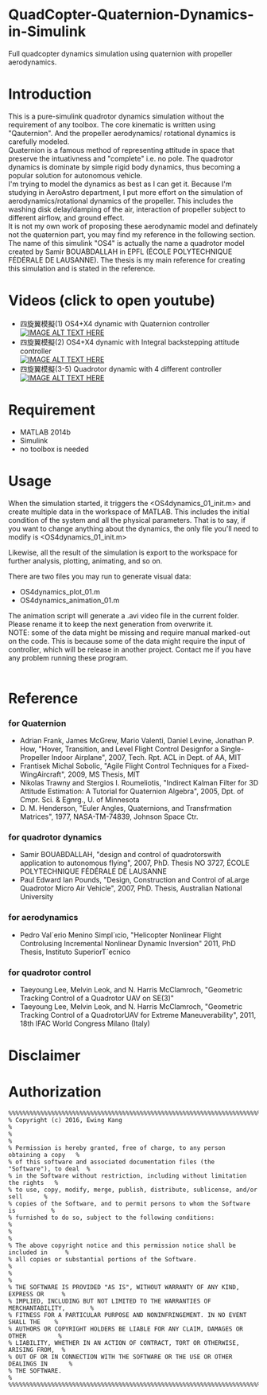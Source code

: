 # QuadCopter-Quaternion-Dynamics-in-Simulink
Full quadcopter dynamics simulation using quaternion with propeller aerodynamics.

# Introduction
This is a pure-simulink quadrotor dynamics simulation without the requirement of any toolbox. The core kinematic is written using "Qauternion". And the propeller aerodynamics/ rotational dynamics is carefully modeled.   
Quaternion is a famous method of representing attitude in space that preserve the intuativness and "complete" i.e. no pole. The quadrotor dynamics is dominate by simple rigid body dynamics, thus becoming a popular solution for autonomous vehicle.  
I'm trying to model the dynamics as best as I can get it. Because I'm studying in AeroAstro department, I put more effort on the simulation of aerodynamics/rotational dynamics of the propeller. This includes the washing disk delay/damping of the air, interaction of propeller subject to different airflow, and ground effect.   
It is not my own work of proposing these aerodynamic model and definately not the quaternion part, you may find my reference in the following section. The name of this simulink "OS4" is actually the name a quadrotor model created by Samir BOUABDALLAH in EPFL (ÉCOLE POLYTECHNIQUE FÉDÉRALE DE LAUSANNE). The thesis is my main reference for creating this simulation and is stated in the reference.

# Videos (click to open youtube)
- 四旋翼模擬(1) OS4+X4 dynamic with Quaternion controller  
    [![IMAGE ALT TEXT HERE](https://img.youtube.com/vi/JR5E15dRfcU/0.jpg)](https://www.youtube.com/watch?v=JR5E15dRfcU&list=PLIoHW5r8RCLBNhIyHIRzPDx4Sl9qRcPUL&index=6)  
- 四旋翼模擬(2) OS4+X4 dynamic with Integral backstepping attitude controller  
    [![IMAGE ALT TEXT HERE](https://img.youtube.com/vi/E_wItL6DRs0/0.jpg)](https://www.youtube.com/watch?v=E_wItL6DRs0&list=PLIoHW5r8RCLBNhIyHIRzPDx4Sl9qRcPUL&index=6)  
- 四旋翼模擬(3-5) Quadrotor dynamic with 4 different controller  
    [![IMAGE ALT TEXT HERE](https://img.youtube.com/vi/w4sC13hqhC4/0.jpg)](https://www.youtube.com/watch?v=w4sC13hqhC4&list=PLIoHW5r8RCLBNhIyHIRzPDx4Sl9qRcPUL&index=5)  



# Requirement
* MATLAB 2014b
* Simulink
* no toolbox is needed

# Usage  
When the simulation started, it triggers the <OS4dynamics_01_init.m> and create multiple data in the workspace of MATLAB. This includes the initial condition of the system and all the physical parameters. That is to say, if you want to change anything about the dynamics, the only file you'll need to modify is <OS4dynamics_01_init.m>  

Likewise, all the result of the simulation is export to the workspace for further analysis, plotting, animating, and so on.   
  
There are two files you may run to generate visual data: 
* OS4dynamics_plot_01.m  
* OS4dynamics_animation_01.m   
  
The animation script will generate a .avi video file in the current folder. Please rename it to keep the next generation from overwrite it.  
NOTE: some of the data might be missing and require manual marked-out on the code. This is because some of the data might require the input of controller, which will be release in another project. Contact me if you have any problem running these program.  
  

# Reference

### for Quaternion
* Adrian Frank, James McGrew, Mario Valenti, Daniel Levine, Jonathan P. How, "Hover, Transition, and Level Flight Control Designfor a Single-Propeller Indoor Airplane", 2007, Tech. Rpt. ACL in Dept. of AA, MIT   
* Frantisek Michal Sobolic, "Agile Flight Control Techniques for a Fixed-WingAircraft", 2009, MS Thesis, MIT   
* Nikolas Trawny and Stergios I. Roumeliotis, "Indirect Kalman Filter for 3D Attitude Estimation: A Tutorial for Quaternion Algebra", 2005, Dpt. of Cmpr. Sci. & Egnrg., U. of Minnesota   
* D. M. Henderson, "Euler Angles, Quaternions, and Transfrmation Matrices", 1977, NASA-TM-74839, Johnson Space Ctr.   


### for quadrotor dynamics  
* Samir BOUABDALLAH, "design and control of quadrotorswith application to autonomous flying", 2007, PhD. Thesis NO 3727, ÉCOLE POLYTECHNIQUE FÉDÉRALE DE LAUSANNE     
* Paul Edward Ian Pounds, "Design, Construction and Control of aLarge Quadrotor Micro Air Vehicle", 2007, PhD. Thesis, Australian National University   
 
### for aerodynamics
* Pedro Val´erio Menino Simpl´ıcio, "Helicopter Nonlinear Flight Controlusing Incremental Nonlinear Dynamic Inversion" 2011, PhD Thesis, Instituto SuperiorT´ecnico   

### for quadrotor control  
* Taeyoung Lee, Melvin Leok, and N. Harris McClamroch, "Geometric Tracking Control of a Quadrotor UAV on SE(3)"   
* Taeyoung Lee, Melvin Leok, and N. Harris McClamroch, "Geometric Tracking Control of a QuadrotorUAV for Extreme Maneuverability", 2011,  18th IFAC World Congress Milano (Italy)   
  
# Disclaimer

# Authorization
```
%%%%%%%%%%%%%%%%%%%%%%%%%%%%%%%%%%%%%%%%%%%%%%%%%%%%%%%%%%%%%%%%%%%%%%%%%%%%%%%%%%  
% Copyright (c) 2016, Ewing Kang                                                 %   
%                                                                                %  
% Permission is hereby granted, free of charge, to any person obtaining a copy   %  
% of this software and associated documentation files (the "Software"), to deal  %  
% in the Software without restriction, including without limitation the rights   %  
% to use, copy, modify, merge, publish, distribute, sublicense, and/or sell      %  
% copies of the Software, and to permit persons to whom the Software is          %    
% furnished to do so, subject to the following conditions:                       %  
%                                                                                %  
% The above copyright notice and this permission notice shall be included in     %  
% all copies or substantial portions of the Software.                            %  
%                                                                                %  
% THE SOFTWARE IS PROVIDED "AS IS", WITHOUT WARRANTY OF ANY KIND, EXPRESS OR     %  
% IMPLIED, INCLUDING BUT NOT LIMITED TO THE WARRANTIES OF MERCHANTABILITY,       %  
% FITNESS FOR A PARTICULAR PURPOSE AND NONINFRINGEMENT. IN NO EVENT SHALL THE    %  
% AUTHORS OR COPYRIGHT HOLDERS BE LIABLE FOR ANY CLAIM, DAMAGES OR OTHER         %  
% LIABILITY, WHETHER IN AN ACTION OF CONTRACT, TORT OR OTHERWISE, ARISING FROM,  %  
% OUT OF OR IN CONNECTION WITH THE SOFTWARE OR THE USE OR OTHER DEALINGS IN      %  
% THE SOFTWARE.                                                                  %  
%%%%%%%%%%%%%%%%%%%%%%%%%%%%%%%%%%%%%%%%%%%%%%%%%%%%%%%%%%%%%%%%%%%%%%%%%%%%%%%%%% 
```
